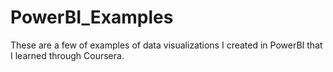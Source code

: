 # PowerBI_Examples

These are a few of examples of data visualizations I created in PowerBI that I learned through Coursera.


